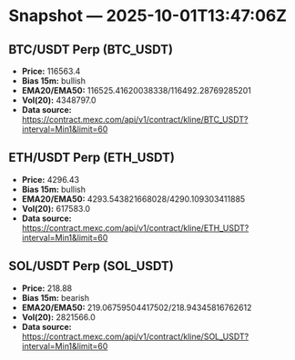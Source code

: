# Snapshot — 2025-10-01T13:47:06Z

## BTC/USDT Perp (BTC_USDT)
- **Price:** 116563.4
- **Bias 15m:** bullish
- **EMA20/EMA50:** 116525.41620038338/116492.28769285201
- **Vol(20):** 4348797.0
- **Data source:** https://contract.mexc.com/api/v1/contract/kline/BTC_USDT?interval=Min1&limit=60

## ETH/USDT Perp (ETH_USDT)
- **Price:** 4296.43
- **Bias 15m:** bullish
- **EMA20/EMA50:** 4293.543821668028/4290.109303411885
- **Vol(20):** 617583.0
- **Data source:** https://contract.mexc.com/api/v1/contract/kline/ETH_USDT?interval=Min1&limit=60

## SOL/USDT Perp (SOL_USDT)
- **Price:** 218.88
- **Bias 15m:** bearish
- **EMA20/EMA50:** 219.06759504417502/218.94345816762612
- **Vol(20):** 2821566.0
- **Data source:** https://contract.mexc.com/api/v1/contract/kline/SOL_USDT?interval=Min1&limit=60
